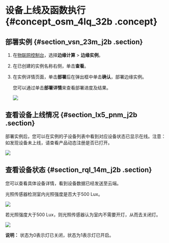 # 设备上线及函数执行 {#concept_osm_4lq_32b .concept}

## 部署实例 {#section_vsn_23m_j2b .section}

1.  在[物联网控制台](http://iot.console.aliyun.com/)，选择**边缘计算** \> **边缘实例**。
2.  在已创建的实例名称右侧，单击**查看**。
3.  在实例详情页面，单击**部署**后在弹出框中单击**确认**，部署边缘实例。

    您可以通过单击**部署详情**来查看部署进度及结果。

    ![](http://static-aliyun-doc.oss-cn-hangzhou.aliyuncs.com/assets/img/15292/15409894316778_zh-CN.png)


## 查看设备上线情况 {#section_lx5_pnm_j2b .section}

部署实例后，您可以在实例的子设备列表中看到对应设备状态已显示在线。注意：如发现设备未上线，请查看产品动态注册是否已打开。

![](http://static-aliyun-doc.oss-cn-hangzhou.aliyuncs.com/assets/img/15292/15409894316779_zh-CN.png)

## 查看设备状态 {#section_rql_14m_j2b .section}

您可以查看具体设备详情，看到设备数据已经发送至云端。

光照传感器检测室内光照强度是否大于500 Lux。

![](http://static-aliyun-doc.oss-cn-hangzhou.aliyuncs.com/assets/img/15292/15409894316781_zh-CN.png)

若光照强度大于500 Lux，则光照传感器认为室内不需要开灯，从而去关闭灯。

![](http://static-aliyun-doc.oss-cn-hangzhou.aliyuncs.com/assets/img/15292/15409894317245_zh-CN.png)

**说明：** 状态为0表示灯已关闭，状态为1表示灯已开启。

